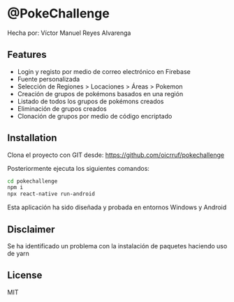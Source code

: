 # @PokeChallenge

Hecha por: Víctor Manuel Reyes Alvarenga

## Features

- Login y registo por medio de correo electrónico en Firebase
- Fuente personalizada
- Selección de Regiones > Locaciones > Áreas > Pokemon
- Creación de grupos de pokémons basados en una región
- Listado de todos los grupos de pokémons creados
- Eliminación de grupos creados
- Clonación de grupos por medio de código encriptado

## Installation

Clona el proyecto con GIT desde:
https://github.com/oicrruf/pokechallenge

Posteriormente ejecuta los siguientes comandos:

```sh
cd pokechallenge
npm i
npx react-native run-android
```

Esta aplicación ha sido diseñada y probada en entornos Windows y Android

## Disclaimer

Se ha identificado un problema con la instalación de paquetes haciendo uso de yarn

## License

MIT
